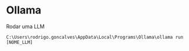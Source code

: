 # Ollama

Rodar uma LLM

`C:\Users\rodrigo.goncalves\AppData\Local\Programs\Ollama\ollama run [NOME_LLM]`
